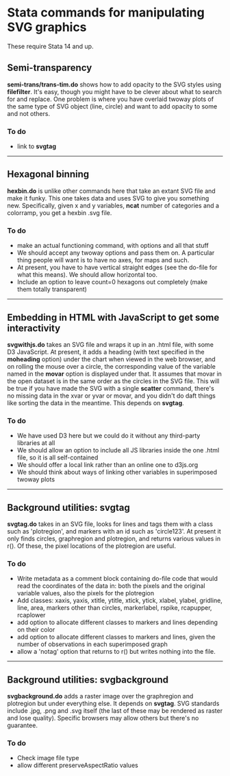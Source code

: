 # Stata commands for manipulating SVG graphics

These require Stata 14 and up.

## Semi-transparency

**semi-trans/trans-tim.do** shows how to add opacity to the SVG styles using **filefilter**. It's easy, though you might have to be clever about what to search for and replace. One problem is where you have overlaid twoway plots of the same type of SVG object (line, circle) and want to add opacity to some and not others.

### To do

* link to **svgtag**

---

## Hexagonal binning

**hexbin.do** is unlike other commands here that take an extant SVG file and make it funky. This one takes data and uses SVG to give you something new. Specifically, given x and y variables, **ncat** number of categories and a colorramp, you get a hexbin .svg file.

### To do
* make an actual functioning command, with options and all that stuff
* We should accept any twoway options and pass them on. A particular thing people will want is to have no axes, for maps and such.
* At present, you have to have vertical straight edges (see the do-file for what this means). We should allow horizontal too.
* Include an option to leave count=0 hexagons out completely (make them totally transparent)

---

## Embedding in HTML with JavaScript to get some interactivity

**svgwithjs.do** takes an SVG file and wraps it up in an .html file, with some D3 JavaScript. At present, it adds a heading (with text specified in the **moheading** option) under the chart when viewed in the web browser, and on rolling the mouse over a circle, the corresponding value of the variable named in the **movar** option is displayed under that.
It assumes that movar in the open dataset is in the same order as the circles in the SVG file. This will be true if you have made the SVG with a single **scatter** command, there's no missing data in the xvar or yvar or movar, and you didn't do daft things like sorting the data in the meantime.
This depends on **svgtag**.

### To do
* We have used D3 here but we could do it without any third-party libraries at all
* We should allow an option to include all JS libraries inside the one .html file, so it is all self-contained
* We should offer a local link rather than an online one to d3js.org
* We should think about ways of linking other variables in superimposed twoway plots

---

## Background utilities: svgtag

**svgtag.do** takes in an SVG file, looks for lines and tags them with a class such as 'plotregion', and markers with an id such as 'circle123'. At present it only finds circles, graphregion and plotregion, and returns various values in r(). Of these, the pixel locations of the plotregion are useful.

### To do
* Write metadata as a comment block containing do-file code that would read the coordinates of the data in: both the pixels and the original variable values, also the pixels for the plotregion
* Add classes: xaxis, yaxis, xtitle, ytitle, xtick, ytick, xlabel, ylabel, gridline, line, area, markers other than circles, markerlabel, rspike, rcapupper, rcaplower
* add option to allocate different classes to markers and lines depending on their color
* add option to allocate different classes to markers and lines, given the number of observations in each superimposed graph
* allow a 'notag' option that returns to r() but writes nothing into the file.

---

## Background utilities: svgbackground

**svgbackground.do** adds a raster image over the graphregion and plotregion but under everything else. It depends on **svgtag**. SVG standards include .jpg, .png and .svg itself (the last of these may be rendered as raster and lose quality). Specific browsers may allow others but there's no guarantee.

### To do
* Check image file type
* allow different preserveAspectRatio values
